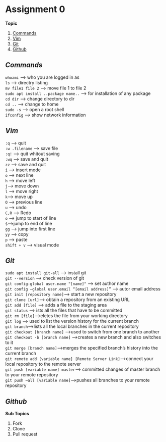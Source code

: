 # **Assignment 0**
**Topic**
1. [Commands](#Commands)
2. [Vim](#Vim)
3. [Git](#Git)
4. [Github](#github)
## *Commands*
`whoami` --> who you are logged in as <br>
`ls` --> directry listing <br>
`mv file1 file 2` --> move file 1 to file 2<br>
`sudo apt install ..package name..` --> for installation of any package <br>
`cd dir` --> change directory to dir<br>
`cd ..` --> change to home<br>
`sudo -s` --> open a root shell<br>
`ifconfig` --> show network information<br>
 ## *Vim*
`:q` --> quit<br>
`:w .filename` --> save file<br>
`:q!` --> quit whitout saving<br>
`:wq` --> save and quit <br>
`zz` --> save and quit <br>
`i` --> insert mode <br>
`o` --> next line <br>
`h` --> move left <br>
`j`--> move down <br>
`l` --> move right<br>
`k`--> move up<br>
`O` -->  previous line<br>
`u` --> undo <br>
`C,R` --> Redo<br>
`o` --> jump to start of line<br>
`$`-->jump to end of line <br>
`gg` --> jump into first line<br>
`yy` --> copy <br>
`p` --> paste <br>
`shift + v` --> visual mode <br >
## *Git*
`sudo apt install git-all` --> install git <br>
`git --version` --> check version of git<br>
`git config-global user.name "[name]"` --> set author name<br>
`git config –global user.email “[email address]”` --> autor email address<br>
`git init [repository name]`--> start a new repository<br>
`git clone [url]`--> obtain a repository from an existing URL<br>
`git add [file]` --> adds a file to the staging area<br>
`git status` --> ists all the files that have to be committed<br>
`git rm [file]`-->eletes the file from your working directory<br>
`git log` --> used to list the version history for the current branch<br>
`git branch`-->lists all the local branches in the current repository<br>
`git checkout [branch name]` -->used to switch from one branch to another<br>
`git checkout -b [branch name]` -->creates a new branch and also switches to it<br>
`git merge [branch name]`-->merges the specified branch’s history into the current branch<br>
`git remote add [variable name] [Remote Server Link]`-->connect your local repository to the remote server<br>
`git push [variable name] master`--> committed changes of master branch to your remote repository<br>
`git push –all [variable name]`-->pushes all branches to your remote repository<br>


 ## *Github*
**Sub Topics**
1. Fork
1. Clone
1. Pull request
